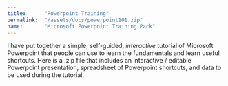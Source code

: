 ```yaml
---
title:      "Powerpoint Training"
permalink:  "/assets/docs/powerpoint101.zip"
name:       "Microsoft Powerpoint Training Pack"
---
```

I have put together a simple, self-guided, <i>interactive</i> tutorial of Microsoft Powerpoint that people can use to learn the fundamentals and learn useful shortcuts. Here is a .zip file that includes an interactive / editable Powerpoint presentation, spreadsheet of Powerpoint shortcuts, and data to be used during the tutorial.
